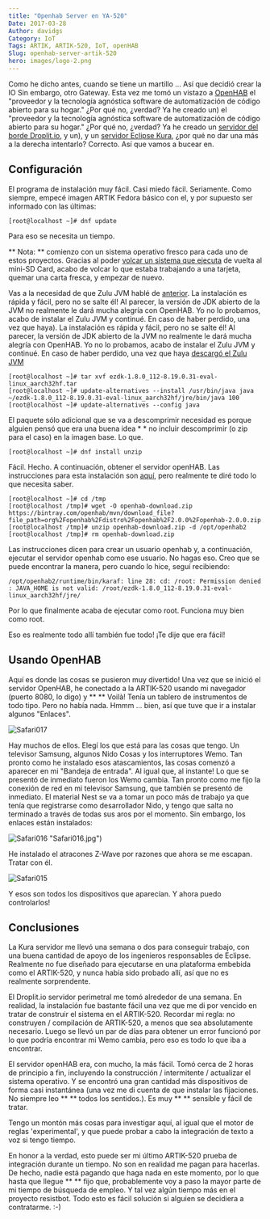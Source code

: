 ```yaml
---
title: "Openhab Server en YA-520"
Date: 2017-03-28
Author: davidgs
Category: IoT
Tags: ARTIK, ARTIK-520, IoT, openHAB
Slug: openhab-server-artik-520
hero: images/logo-2.png
---
```


Como he dicho antes, cuando se tiene un martillo ... Así que decidió crear la IO Sin embargo, otro Gateway. Esta vez me tomó un vistazo a [OpenHAB](http://www.openhab.org) el "proveedor y la tecnología agnóstica software de automatización de código abierto para su hogar." ¿Por qué no, ¿verdad? Ya he creado un) el "proveedor y la tecnología agnóstica software de automatización de código abierto para su hogar." ¿Por qué no, ¿verdad? Ya he creado un [servidor del borde Droplit.io](/posts/category/iot/iot-software/artik-520-droplit-io-edge-device), y un), y un [servidor Eclipse Kura](/posts/category/general/making-artik-5-iot-gateway-kura/), ¿por qué no dar una más a la derecha intentarlo? Correcto. Así que vamos a bucear en.

## Configuración

El programa de instalación muy fácil. Casi miedo fácil. Seriamente. Como siempre, empecé imagen ARTIK Fedora básico con el, y por supuesto ser informado con las últimas:

```
[root@localhost ~]# dnf update
```

Para eso se necesita un tiempo.

** Nota: ** comienzo con un sistema operativo fresco para cada uno de estos proyectos. Gracias al poder [volcar un sistema que ejecuta](/posts/category/general/how-to-save-your-artik-520-backup/) de vuelta al mini-SD Card, acabo de volcar lo que estaba trabajando a una tarjeta, quemar una carta fresca, y empezar de nuevo.

Vas a la necesidad de que Zulu JVM hablé de [anterior](/posts/gategory/iot/make-your-artik-520-scream/). La instalación es rápida y fácil, pero no se salte él! Al parecer, la versión de JDK abierto de la JVM no realmente le dará mucha alegría con OpenHAB. Yo no lo probamos, acabo de instalar el Zulu JVM y continué. En caso de haber perdido, una vez que haya). La instalación es rápida y fácil, pero no se salte él! Al parecer, la versión de JDK abierto de la JVM no realmente le dará mucha alegría con OpenHAB. Yo no lo probamos, acabo de instalar el Zulu JVM y continué. En caso de haber perdido, una vez que haya [descargó el Zulu JVM](https://www.azul.com/products/zulu/)

```
[root@localhost ~]# tar xvf ezdk-1.8.0_112-8.19.0.31-eval-linux_aarch32hf.tar
[root@localhost ~]# update-alternatives --install /usr/bin/java java ~/ezdk-1.8.0_112-8.19.0.31-eval-linux_aarch32hf/jre/bin/java 100
[root@localhost ~]# update-alternatives --config java
```

El paquete sólo adicional que se va a descomprimir necesidad es porque alguien pensó que era una buena idea * * no incluir descomprimir (o zip para el caso) en la imagen base. Lo que.

```
[root@localhost ~]# dnf install unzip
```

Fácil. Hecho. A continuación, obtener el servidor openHAB. Las instrucciones para esta instalación son [aquí](http://docs.openhab.org/installation/linux.html#manual-installation), pero realmente te diré todo lo que necesita saber.

```
[root@localhost ~]# cd /tmp
[root@localhost /tmp]# wget -O openhab-download.zip https://bintray.com/openhab/mvn/download_file?file_path=org%2Fopenhab%2Fdistro%2Fopenhab%2F2.0.0%2Fopenhab-2.0.0.zip
[root@localhost /tmp]# unzip openhab-download.zip -d /opt/openhab2
[root@localhost /tmp]# rm openhab-download.zip
```

Las instrucciones dicen para crear un usuario openhab y, a continuación, ejecutar el servidor openhab como ese usuario. No hagas eso. Creo que se puede encontrar la manera, pero cuando lo hice, seguí recibiendo:

```
/opt/openhab2/runtime/bin/karaf: line 28: cd: /root: Permission denied
: JAVA_HOME is not valid: /root/ezdk-1.8.0_112-8.19.0.31-eval-linux_aarch32hf/jre/
```

Por lo que finalmente acaba de ejecutar como root. Funciona muy bien como root.

Eso es realmente todo allí también fue todo! ¡Te dije que era fácil!

## Usando OpenHAB

Aquí es donde las cosas se pusieron muy divertido! Una vez que se inició el servidor OpenHAB, he conectado a la ARTIK-520 usando mi navegador (puerto 8080, lo digo) y ** ** Voilà! Tenía un tablero de instrumentos de todo tipo. Pero no había nada. Hmmm ... bien, así que tuve que ir a instalar algunos "Enlaces".

![Safari017](/posts/category/iot/iot-hardware/images/Safari017.jpg)

Hay muchos de ellos. Elegí los que está para las cosas que tengo. Un televisor Samsung, algunos Nido Cosas y los interruptores Wemo. Tan pronto como he instalado esos atascamientos, las cosas comenzó a aparecer en mi "Bandeja de entrada". Al igual que, al instante! Lo que se presentó de inmediato fueron los Wemo cambia. Tan pronto como me fijo la conexión de red en mi televisor Samsung, que también se presentó de inmediato. El material Nest se va a tomar un poco más de trabajo ya que tenía que registrarse como desarrollador Nido, y tengo que salta no terminado a través de todas sus aros por el momento. Sin embargo, los enlaces están instalados:

![Safari016](/posts/category/iot/iot-hardware/images/Safari016.jpg) "Safari016.jpg")

He instalado el atracones Z-Wave por razones que ahora se me escapan. Tratar con él.

![Safari015](/posts/category/iot/iot-hardware/images/Safari015.jpg)

Y esos son todos los dispositivos que aparecían. Y ahora puedo controlarlos!

## Conclusiones

La Kura servidor me llevó una semana o dos para conseguir trabajo, con una buena cantidad de apoyo de los ingenieros responsables de Eclipse. Realmente no fue diseñado para ejecutarse en una plataforma embebida como el ARTIK-520, y nunca había sido probado allí, así que no es realmente sorprendente.

El Droplit.io servidor perimetral me tomó alrededor de una semana. En realidad, la instalación fue bastante fácil una vez que me di por vencido en tratar de construir el sistema en el ARTIK-520. Recordar mi regla: no construyen / compilación de ARTIK-520, a menos que sea absolutamente necesario. Luego se llevó un par de días para obtener un error funcionó por lo que podría encontrar mi Wemo cambia, pero eso es todo lo que iba a encontrar.

El servidor openHAB era, con mucho, la más fácil. Tomó cerca de 2 horas de principio a fin, incluyendo la construcción / intermitente / actualizar el sistema operativo. Y se encontró una gran cantidad más dispositivos de forma casi instantánea (una vez me di cuenta de que instalar las fijaciones. No siempre leo ** ** todos los sentidos.). Es muy ** ** sensible y fácil de tratar.

Tengo un montón más cosas para investigar aquí, al igual que el motor de reglas 'experimental', y que puede probar a cabo la integración de texto a voz si tengo tiempo.

En honor a la verdad, esto puede ser mi último ARTIK-520 prueba de integración durante un tiempo. No son en realidad me pagan para hacerlas. De hecho, nadie está pagando que haga nada en este momento, por lo que hasta que llegue ** ** fijo que, probablemente voy a paso la mayor parte de mi tiempo de búsqueda de empleo. Y tal vez algún tiempo más en el proyecto resistbot. Todo esto es fácil solución si alguien se decidiera a contratarme. :-)
